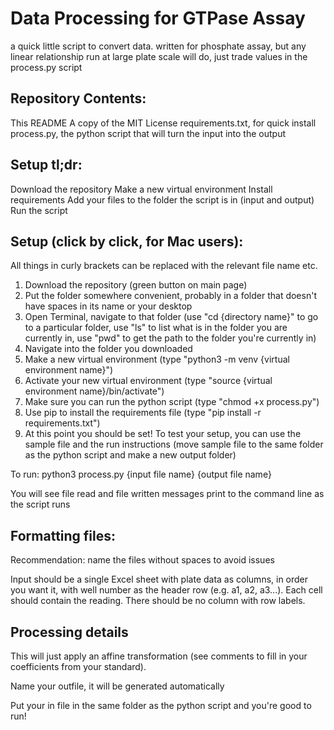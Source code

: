 # Data Processing for GTPase Assay

a quick little script to convert data. written for phosphate assay, but any linear relationship run at large plate scale will do, just trade values in the process.py script

## Repository Contents:
This README
A copy of the MIT License
requirements.txt, for quick install
process.py, the python script that will turn the input into the output

## Setup tl;dr:
Download the repository
Make a new virtual environment
Install requirements
Add your files to the folder the script is in (input and output)
Run the script

## Setup (click by click, for Mac users):
All things in curly brackets can be replaced with the relevant file name etc.

1. Download the repository (green button on main page)
2. Put the folder somewhere convenient, probably in a folder that doesn't have spaces in its name or your desktop
3. Open Terminal, navigate to that folder (use "cd {directory name}" to go to a particular folder, use "ls" to list what is in the folder you are currently in, use "pwd" to get the path to the folder you're currently in)
4. Navigate into the folder you downloaded
5. Make a new virtual environment (type "python3 -m venv {virtual environment name}")
6. Activate your new virtual environment (type "source {virtual environment name}/bin/activate")
7. Make sure you can run the python script (type "chmod +x process.py")
8. Use pip to install the requirements file (type "pip install -r requirements.txt")
9. At this point you should be set! To test your setup, you can use the sample file and the run instructions (move sample file to the same folder as the python script and make a new output folder)

To run:
python3 process.py {input file name} {output file name}

You will see file read and file written messages print to the command line as the script runs

## Formatting files:
Recommendation: name the files without spaces to avoid issues

Input should be a single Excel sheet with plate data as columns, in order you want it, with well number as the header row (e.g. a1, a2, a3...). Each cell should contain the reading.
There should be no column with row labels.

## Processing details


This will just apply an affine transformation (see comments to fill in your coefficients from your standard).

Name your outfile, it will be generated automatically

Put your in file in the same folder as the python script and you're good to run!
